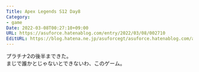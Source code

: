 ```yaml
---
Title: Apex Legends S12 Day8
Category:
- game
Date: 2022-03-08T00:27:10+09:00
URL: https://asuforce.hatenablog.com/entry/2022/03/08/002710
EditURL: https://blog.hatena.ne.jp/asuforcegt/asuforce.hatenablog.com/atom/entry/13574176438070571487
---
```


プラチナ2の後半まできた。  
まじで誰かとじゃないとできないわ、このゲーム。
